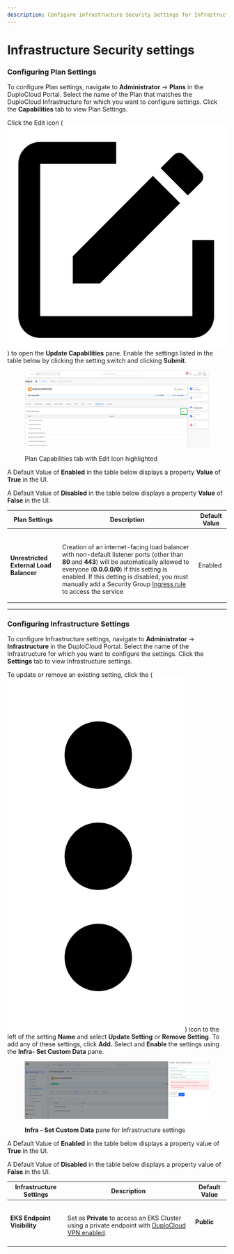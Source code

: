 ```yaml
---
description: Configure infrastructure Security Settings for Infrastructure and Plan
---
```


# Infrastructure Security settings

### Configuring Plan Settings

To configure Plan settings, navigate to **Administrator** -> **Plans** in the DuploCloud Portal. Select the name of the Plan that matches the DuploCloud Infrastructure for which you want to configure settings. Click the **Capabilities** tab to view Plan Settings.

Click the Edit icon ( <img src="../../.gitbook/assets/square_edit_icon (4).png" alt="" data-size="line"> ) to open the **Update Capabilities** pane. Enable the settings listed in the table below by clicking the setting switch and clicking **Submit**.

<figure><img src="../../.gitbook/assets/systemconfig3 (1).png" alt=""><figcaption><p>Plan Capabilities tab with Edit Icon highlighted</p></figcaption></figure>

A Default Value of **Enabled** in the table below displays a property **Value** of **True** in the UI.

A Default Value of **Disabled** in the table below displays a property **Value** of **False** in the UI.

| Plan Settings                           | Description                                                                                                                                                                                                                                                                                                                                                                                                                                                                                                | Default Value |
| --------------------------------------- | ---------------------------------------------------------------------------------------------------------------------------------------------------------------------------------------------------------------------------------------------------------------------------------------------------------------------------------------------------------------------------------------------------------------------------------------------------------------------------------------------------------- | ------------- |
| **Unrestricted External Load Balancer** | <p><br>Creation of an internet-facing load balancer with non-default listener ports (other than <strong>80</strong> and <strong>443</strong>) will be automatically allowed to everyone (<strong>0.0.0.0/0</strong>) if this setting is enabled. If this detting is disabled, you must  manually add a Security Group <a href="../../kubernetes-overview/ingress-loadbalancer/adding-ingress.md#add-rules-to-kubernetes-ingress-and-complete-ingress-setup">Ingress rule</a> to access the service<br></p> | Enabled       |

***

### Configuring Infrastructure Settings

To configure Infrastructure settings, navigate to **Administrator** -> **Infrastructure** in the DuploCloud Portal. Select the name of the Infrastructure for which you want to configure the settings. Click the **Settings** tab to view Infrastructure settings.

To update or remove an existing setting, click the (<img src="../../.gitbook/assets/Kabab_three_Vertical_dots (7).png" alt="" data-size="line">) icon to the left of the setting **Name** and select **Update Setting** or **Remove Setting**. To add any of these settings, click **Add.** Select and **Enable** the settings using the **Infra- Set Custom Data** pane.

<figure><img src="../../.gitbook/assets/systemconfig2.png" alt=""><figcaption><p><strong>Infra - Set Custom Data</strong> pane for Infrastructure settings</p></figcaption></figure>

A Default Value of **Enabled** in the table below displays a property value of **True** in the UI.

A Default Value of **Disabled** in the table below displays a property value of **False** in the UI.

| Infrastructure Settings     | Description                                                                                                                                                                                                                                      | Default Value |
| --------------------------- | ------------------------------------------------------------------------------------------------------------------------------------------------------------------------------------------------------------------------------------------------ | ------------- |
| **EKS Endpoint Visibility** | <p><br>Set as <strong>Private</strong> to access an EKS Cluster using a private endpoint with <a href="../use-cases/creating-an-infrastructure-and-plan-for-aws/kubernetes-cluster/enable-eks-endpoints.md">DuploCloud VPN enabled</a>. <br></p> | **Public**    |
|                             |                                                                                                                                                                                                                                                  |               |

